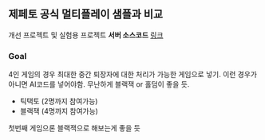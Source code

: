  
 ## 제페토 공식 멀티플레이 샘플과 비교

개선 프로젝트 및 실험용 프로젝트
**서버 소스코드** [링크](./boardgame/Assets/Server.multiplay)


### Goal
  4인 게임의 경우 최대한 중간 퇴장자에 대한 처리가 가능한 게임으로 넣기. 
  이런 경우가 아니면 AI코드를 넣어야함. 무난하게 블랙잭 or 홀덤이 좋을 듯. 

 - 틱택토       (2명까지 참여가능) 
 - 블랙잭       (4명까지 참여가능)


 첫번째 게임으론 블랙잭으로 해보는게 좋을 듯
